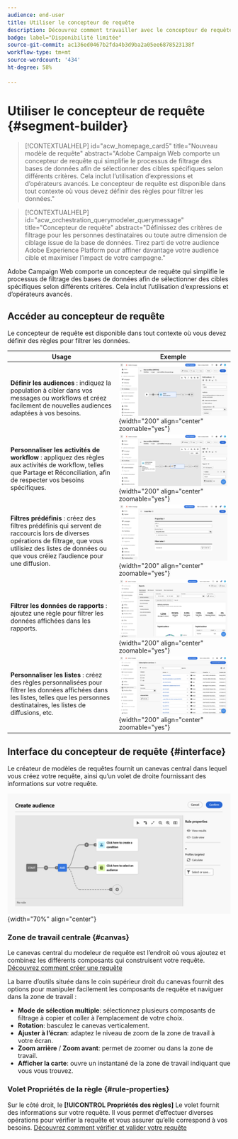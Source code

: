 ```yaml
---
audience: end-user
title: Utiliser le concepteur de requête
description: Découvrez comment travailler avec le concepteur de requête d’Adobe Campaign Web.
badge: label="Disponibilité limitée"
source-git-commit: ac136ed0467b2fda4b3d9ba2a05ee6878523138f
workflow-type: tm+mt
source-wordcount: '434'
ht-degree: 58%

---
```


# Utiliser le concepteur de requête {#segment-builder}


>[!CONTEXTUALHELP]
>id="acw_homepage_card5"
>title="Nouveau modèle de requête"
>abstract="Adobe Campaign Web comporte un concepteur de requête qui simplifie le processus de filtrage des bases de données afin de sélectionner des cibles spécifiques selon différents critères. Cela inclut l’utilisation d’expressions et d’opérateurs avancés. Le concepteur de requête est disponible dans tout contexte où vous devez définir des règles pour filtrer les données."

>[!CONTEXTUALHELP]
>id="acw_orchestration_querymodeler_querymessage"
>title="Concepteur de requête"
>abstract="Définissez des critères de filtrage pour les personnes destinataires ou toute autre dimension de ciblage issue de la base de données. Tirez parti de votre audience Adobe Experience Platform pour affiner davantage votre audience cible et maximiser l’impact de votre campagne."

Adobe Campaign Web comporte un concepteur de requête qui simplifie le processus de filtrage des bases de données afin de sélectionner des cibles spécifiques selon différents critères. Cela inclut l’utilisation d’expressions et d’opérateurs avancés.

## Accéder au concepteur de requête

Le concepteur de requête est disponible dans tout contexte où vous devez définir des règles pour filtrer les données.

| Usage | Exemple |
|  ---  |  ---  |
| **Définir les audiences** : indiquez la population à cibler dans vos messages ou workflows et créez facilement de nouvelles audiences adaptées à vos besoins. | ![](assets/access-audience.png){width="200" align="center" zoomable="yes"} |
| **Personnaliser les activités de workflow** : appliquez des règles aux activités de workflow, telles que Partage et Réconciliation, afin de respecter vos besoins spécifiques. | ![](assets/access-workflow.png){width="200" align="center" zoomable="yes"} |
| **Filtres prédéfinis** : créez des filtres prédéfinis qui servent de raccourcis lors de diverses opérations de filtrage, que vous utilisiez des listes de données ou que vous créiez l’audience pour une diffusion. | ![](assets/access-predefined-filter.png){width="200" align="center" zoomable="yes"} |
| **Filtrer les données de rapports** : ajoutez une règle pour filtrer les données affichées dans les rapports. | ![](assets/access-reports.png){width="200" align="center" zoomable="yes"} |
| **Personnaliser les listes** : créez des règles personnalisées pour filtrer les données affichées dans les listes, telles que les personnes destinataires, les listes de diffusions, etc. | ![](assets/access-lists.png){width="200" align="center" zoomable="yes"} |

<!--**Dynamize content**: make your content dynamic by creating conditions that define which content should be displayed to different recipients, ensuring personalized and relevant messaging.

+++Example

![](assets/access-audience.png)

 +++
-->

## Interface du concepteur de requête {#interface}

Le créateur de modèles de requêtes fournit un canevas central dans lequel vous créez votre requête, ainsi qu’un volet de droite fournissant des informations sur votre requête.

![](assets/query-interface.png){width="70%" align="center"}

### Zone de travail centrale {#canvas}

Le canevas central du modeleur de requête est l’endroit où vous ajoutez et combinez les différents composants qui construisent votre requête. [Découvrez comment créer une requête](build-query.md)

La barre d’outils située dans le coin supérieur droit du canevas fournit des options pour manipuler facilement les composants de requête et naviguer dans la zone de travail :

* **Mode de sélection multiple**: sélectionnez plusieurs composants de filtrage à copier et coller à l’emplacement de votre choix.
* **Rotation**: basculez le canevas verticalement.
* **Ajuster à l’écran**: adaptez le niveau de zoom de la zone de travail à votre écran.
* **Zoom arrière** / **Zoom avant**: permet de zoomer ou dans la zone de travail.
* **Afficher la carte**: ouvre un instantané de la zone de travail indiquant que vous vous trouvez.

### Volet Propriétés de la règle {#rule-properties}

Sur le côté droit, le **[!UICONTROL Propriétés des règles]** Le volet fournit des informations sur votre requête. Il vous permet d’effectuer diverses opérations pour vérifier la requête et vous assurer qu’elle correspond à vos besoins. [Découvrez comment vérifier et valider votre requête](build-query.md#check-and-validate-your-query)
